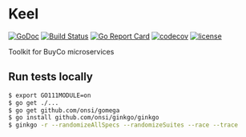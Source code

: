 # Keel
[![GoDoc](https://godoc.org/github.com/buyco/keel?status.svg)](http://godoc.org/github.com/buyco/keel) [![Build Status](https://travis-ci.com/buyco/keel.svg?branch=master)](https://travis-ci.com/buyco/keel) [![Go Report Card](https://goreportcard.com/badge/github.com/buyco/keel)](https://goreportcard.com/report/github.com/buyco/keel) [![codecov](https://codecov.io/gh/buyco/keel/branch/master/graph/badge.svg)](https://codecov.io/gh/buyco/keel) [![license](https://img.shields.io/github/license/buyco/keel.svg?maxAge=2592000)](https://github.com/buyco/keel/LICENSE)


Toolkit for BuyCo microservices

## Run tests locally

```bash
$ export GO111MODULE=on
$ go get ./...
$ go get github.com/onsi/gomega
$ go install github.com/onsi/ginkgo/ginkgo
$ ginkgo -r --randomizeAllSpecs --randomizeSuites --race --trace
```
